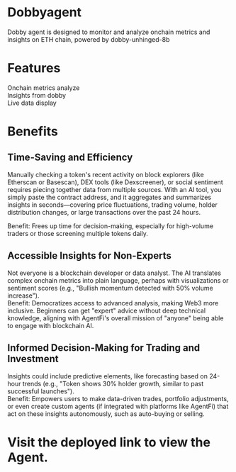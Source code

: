 # Dobbyagent

Dobby agent is designed to monitor and analyze onchain metrics and insights on ETH chain, powered by dobby-unhinged-8b

# Features

Onchain metrics analyze<br> 
Insights from dobby<br> 
Live data display<br>

# Benefits

## Time-Saving and Efficiency<br>

Manually checking a token's recent activity on block explorers (like Etherscan or Basescan), DEX tools (like Dexscreener), or social sentiment requires piecing together data from multiple sources. With an AI tool, you simply paste the contract address, and it aggregates and summarizes insights in seconds—covering price fluctuations, trading volume, holder distribution changes, or large transactions over the past 24 hours.<br>

Benefit: Frees up time for decision-making, especially for high-volume traders or those screening multiple tokens daily.<br>

##  Accessible Insights for Non-Experts

Not everyone is a blockchain developer or data analyst. The AI translates complex onchain metrics into plain language, perhaps with visualizations or sentiment scores (e.g., "Bullish momentum detected with 50% volume increase").<br>
Benefit: Democratizes access to advanced analysis, making Web3 more inclusive. Beginners can get "expert" advice without deep technical knowledge, aligning with AgentFi's overall mission of "anyone" being able to engage with blockchain AI.<br>

## Informed Decision-Making for Trading and Investment

Insights could include predictive elements, like forecasting based on 24-hour trends (e.g., "Token shows 30% holder growth, similar to past successful launches").<br>
Benefit: Empowers users to make data-driven trades, portfolio adjustments, or even create custom agents (if integrated with platforms like AgentFi) that act on these insights autonomously, such as auto-buying or selling.

# Visit the deployed link to view the Agent.
